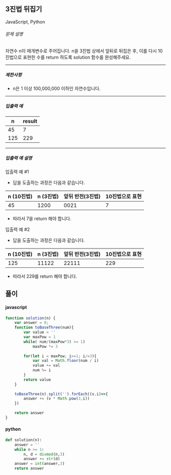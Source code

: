 ## 3진법 뒤집기

JavaScript, Python

###### 문제 설명

자연수 n이 매개변수로 주어집니다. n을 3진법 상에서 앞뒤로 뒤집은 후, 이를 다시 10진법으로 표현한 수를 return 하도록 solution 함수를 완성해주세요.

* * * * *

##### 제한사항

-   n은 1 이상 100,000,000 이하인 자연수입니다.

* * * * *

##### 입출력 예

| n | result |
| --- | --- |
| 45 | 7 |
| 125 | 229 |

* * * * *

##### 입출력 예 설명

입출력 예 #1

-   답을 도출하는 과정은 다음과 같습니다.

| n (10진법) | n (3진법) | 앞뒤 반전(3진법) | 10진법으로 표현 |
| --- | --- | --- | --- |
| 45 | 1200 | 0021 | 7 |

-   따라서 7을 return 해야 합니다.

입출력 예 #2

-   답을 도출하는 과정은 다음과 같습니다.

| n (10진법) | n (3진법) | 앞뒤 반전(3진법) | 10진법으로 표현 |
| --- | --- | --- | --- |
| 125 | 11122 | 22111 | 229 |

-   따라서 229를 return 해야 합니다.

## 풀이

#### javascript
```javascript
function solution(n) {
    var answer = 0;
    function toBaseThree(num){
        var value = '' 
        var maxPow = 1
        while( num/(maxPow*3) >= 1)
            maxPow *= 3
        
        for(let i = maxPow; i>=1; i/=3){
            var val = Math.floor(num / i)
            value += val
            num %= i
        }
        return value
    }
    
    toBaseThree(n).split('').forEach((v,i)=>{
        answer += (v * Math.pow(3,i))
    })
    
    return answer
}
```  

#### python
```python
def solution(n):
    answer = ''
    while n >= 1:
        n, d = divmod(n,3)
        answer += str(d)
    answer = int(answer,3)
    return answer
```